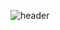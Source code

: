

![header](https://capsule-render.vercel.app/api?type=transparent&color=auto&height=300&section=header&text=thought,%20development&fontSize=80)

<!---
Eui-seong/Eui-seong is a ✨ special ✨ repository because its `README.md` (this file) appears on your GitHub profile.
You can click the Preview link to take a look at your changes.
--->
